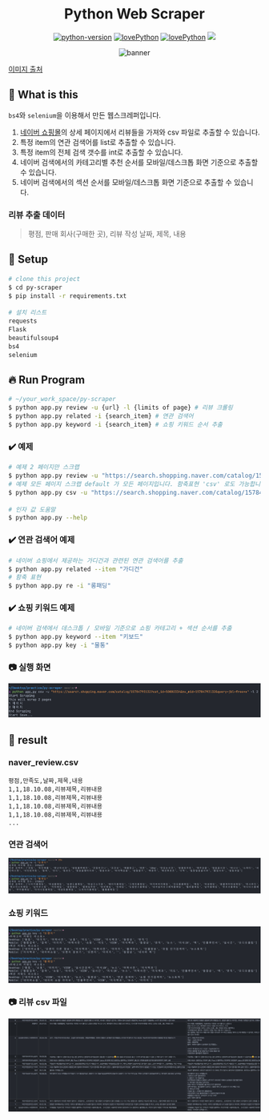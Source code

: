 <h1 align="center">
    Python Web Scraper
</h1>

<p align="center">
    <a href="https://img.shields.io">
        <img alt="python-version" src="https://img.shields.io/badge/python%20version-3.8.2-blue"></a>
    <a href="https://img.shields.io">
        <img alt="lovePython" src="https://img.shields.io/badge/love%20python%3F-yes%20%F0%9F%94%A5-%23FFE873"></a>
    <a href="https://img.shields.io">
        <img alt="lovePython" src="https://img.shields.io/badge/flake8-pass-%23306998"></a>
    <a href="https://hits.seeyoufarm.com"><img src="https://hits.seeyoufarm.com/api/count/incr/badge.svg?url=https%3A%2F%2Fgithub.com%2FMinsoo-web%2Fpy-scraper&count_bg=%233D6BC8&title_bg=%23555555&icon=&icon_color=%23E7E7E7&title=today&edge_flat=false"/></a>
</p>

<p align="center">
    <img alt="banner" src="https://d33wubrfki0l68.cloudfront.net/2d12446f148533a20e1d9271da57012ca4c27766/69e14/blog/selenium-python/header_selenium_python_hu858c713577cea0e612703bbde5071118_85692_825x0_resize_catmullrom_2.png" />
</p>

[이미지 출처](https://www.scrapingbee.com/blog/selenium-python/)

## 🚀 What is this

`bs4`와 `selenium`을 이용해서 만든 웹스크레퍼입니다.

1. [네이버 쇼핑몰](https://shopping.naver.com/)의 상세 페이지에서 리뷰들을 가져와 csv 파일로 추출할 수 있습니다.
2. 특정 item의 연관 검색어를 list로 추출할 수 있습니다.
3. 특정 item의 전체 검색 갯수를 int로 추출할 수 있습니다.
4. 네이버 검색에서의 카테고리별 추천 순서를 모바일/데스크톱 화면 기준으로 추출할 수 있습니다.
5. 네이버 검색에서의 섹션 순서를 모바일/데스크톱 화면 기준으로 추출할 수 있습니다.

### 리뷰 추출 데이터

> 평점, 판매 회사(구매한 곳), 리뷰 작성 날짜, 제목, 내용

## 🍿 Setup

```bash
# clone this project
$ cd py-scraper
$ pip install -r requirements.txt

# 설치 리스트
requests
Flask
beautifulsoup4
bs4
selenium
```

## 🔥 Run Program

```bash
# ~/your_work_space/py-scraper
$ python app.py review -u {url} -l {limits of page} # 리뷰 크롤링
$ python app.py related -i {search_item} # 연관 검색어
$ python app.py keyword -i {search_item} # 쇼핑 키워드 순서 추출
```

### ✔️ 예제

```bash
# 예제 2 페이지만 스크랩
$ python app.py review -u "https://search.shopping.naver.com/catalog/15784793132?cat_id=50002334&nv_mid=15784793132&query=jbl+free+x" -l 2
# 예제 모든 페이지 스크랩 default 가 모든 페이지입니다. 함축표현 'csv' 로도 가능합니다.
$ python app.py csv -u "https://search.shopping.naver.com/catalog/15784793132?cat_id=50002334&nv_mid=15784793132&query=jbl+free+x"

# 인자 값 도움말
$ python app.py --help
```

### ✔️ 연관 검색어 예제

```bash
# 네이버 쇼핑에서 제공하는 가디건과 관련된 연관 검색어를 추출
$ python app.py related --item "가디건"
# 함축 표현
$ python app.py re -i "롱패딩"
```

### ✔️ 쇼핑 키워드 예제

```bash
# 네이버 검색에서 데스크톱 / 모바일 기준으로 쇼핑 카테고리 + 섹션 순서를 추출
$ python app.py keyword --item "키보드"
$ python app.py key -i "물통"
```

### 📷 실행 화면

![실행 화면](./images/run.png)

## 👀 result

### naver_review.csv

```csv
평점,만족도,날짜,제목,내용
1,1,18.10.08,리뷰제목,리뷰내용
1,1,18.10.08,리뷰제목,리뷰내용
1,1,18.10.08,리뷰제목,리뷰내용
1,1,18.10.08,리뷰제목,리뷰내용
...
```

### 연관 검색어

![실행 화면](./images/run2.png)

### 쇼핑 키워드

![실행 화면](./images/shop_keyword.png)

### 📷 리뷰 csv 파일

![결과 화면](./images/result.png)
